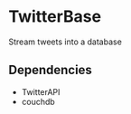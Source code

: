 TwitterBase
===========

Stream tweets into a database

Dependencies
------------
* TwitterAPI
* couchdb
